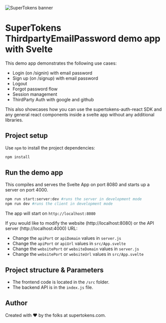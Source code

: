![SuperTokens banner](https://raw.githubusercontent.com/supertokens/supertokens-logo/master/images/Artboard%20%E2%80%93%2027%402x.png)

# SuperTokens ThirdpartyEmailPassword demo app with Svelte

This demo app demonstrates the following use cases:

-   Login (on /signin) with email password
-   Sign up (on /signup) with email password
-   Logout
-   Forgot password flow
-   Session management
-   ThirdParty Auth with google and github

This also showcases how you can use the supertokens-auth-react SDK and any general react components inside a svelte app without any additional libraries.

## Project setup

Use `npm` to install the project dependencies:

```bash
npm install
```

## Run the demo app

This compiles and serves the Svelte App on port 8080 and starts up a server on port 4000.

```bash
npm run start:server:dev #runs the server in development mode
npm run dev #runs the client in development mode
```

The app will start on `http://localhost:8080`

If you would like to modify the website (http://localhost:8080) or the API server (http://localhost:4000) URL:

-   Change the `apiPort` or `apiDomain` values in `server.js`
-   Change the `apiPort` or `apiUrl` values in `src/App.svelte`
-   Change the `websitePort` or `websiteDomain` values in `server.js`
-   Change the `websitePort` or `websiteUrl` values in `src/App.svelte`

## Project structure & Parameters

-   The frontend code is located in the `/src` folder.
-   The backend API is in the `index.js` file.

## Author

Created with :heart: by the folks at supertokens.com.
